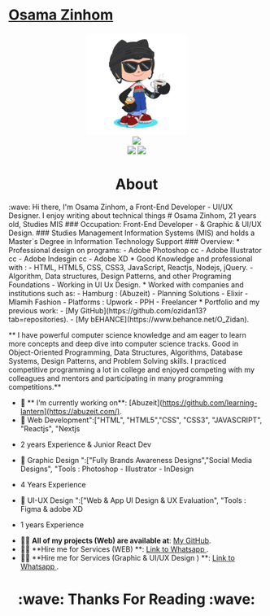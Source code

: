 # <a href="https://www.linkedin.com/in/ozidan/" target="_blank">Osama Zinhom</a>
<div align="center">
    <img src="GitHub.png" height="200" />
</div>
<div align="center">
    <img src="https://readme-typing-svg.herokuapp.com?color=%236FDA44&size=32&center=true&vCenter=true&width=600&height=50&lines=Hi+👋,+I'm+Fathy;Software+Engineer;Freelancer;Open-Source+Enthusiast" />
</div>
<div align="center">
    <a href="https://www.linkedin.com/in/ozidan/"><img src="https://img.shields.io/badge/Linkedin-0077b5?style=flat&logo=linkedin" /></a>
    <a href="https://wa.me/message/PYDSDR5GD7MVJ1"><img src="https://img.shields.io/badge/Telegram-0088cc?style=flat&logo=whatsapp" /></a>
</div>

<h1 align="center">About</h1>
:wave: Hi there, I'm Osama Zinhom, a Front-End Developer - UI/UX Designer. I enjoy writing about technical things
# Osama Zinhom, 21 years old, Studies MIS
### Occupation: Front-End Developer - & Graphic & UI/UX Design.
### Studies Management Information Systems (MIS) and holds a Master`s Degree in Information Technology Support
### Overview: 
* Professional design on programs:
- Adobe Photoshop cc
- Adobe Illustrator cc
- Adobe Indesgin cc
- Adobe XD
* Good Knowledge and professional with :
- HTML, HTML5, CSS, CSS3, JavaScript, Reactjs, Nodejs, jQuery.
- Algorithm, Data structures, Design Patterns, and other Programing Foundations
- Working in UI Ux Design.
* Worked with companies and institutions such as:
- Hamburg : (Abuzeit)
- Planning Solutions - Elixir - Mlamih Fashion
- Platforms : Upwork - PPH - Freelancer
* Portfolio and my previous work: 
- [My GitHub](https://github.com/ozidan13?tab=repositories).
- [My bEHANCE](https://www.behance.net/O_Zidan).

** I have powerful computer science knowledge and am eager to learn more concepts and deep dive into computer science tracks. Good in Object-Oriented Programming, Data Structures, Algorithms, Database Systems, Design Patterns, and Problem Solving skills. I practiced competitive programming a lot in college and enjoyed competing with my colleagues and mentors and participating in many programming competitions.**


* 🔭 ** I’m currently working on**: [Abuzeit](https://github.com/learning-lantern](https://abuzeit.com/).
* 🔭 Web Development":["HTML", "HTML5","CSS", "CSS3", "JAVASCRIPT", "Reactjs", "Nextjs
- 2 years Experience & Junior React Dev
* 🔭 Graphic Design ":["Fully Brands Awareness Designs","Social Media Designs",  "Tools : Photoshop - Illustrator - InDesign
- 4 Years Experience
* 🔭 UI-UX Design ":["Web & App UI Design & UX Evaluation", "Tools : Figma & adobe XD
- 1 years Experience
* 👨‍💻 **All of my projects (Web) are available at**: [My GitHub](https://github.com/ozidan13?tab=repositories).
* 👨‍💻 **Hire me for  Services (WEB) **: [Link to Whatsapp ](https://wa.me/message/PYDSDR5GD7MVJ1).
* 👨‍💻 **Hire me for  Services (Graphic & UI/UX Design ) **: [Link to Whatsapp ](https://wa.me/message/PYDSDR5GD7MVJ1).


<h1 align="center">:wave: Thanks For Reading :wave:</h1>
